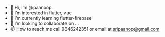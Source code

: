 - 👋 Hi, I’m @paanoop
- 👀 I’m interested in flutter, vue
- 🌱 I’m currently learning flutter-firebase
- 💞️ I’m looking to collaborate on ...
- 📫 How to reach me call 9846242351 or email at sripaanop@gmail.com

<!---
paanoop/paanoop is a ✨ special ✨ repository because its `README.md` (this file) appears on your GitHub profile.
You can click the Preview link to take a look at your changes.
--->

